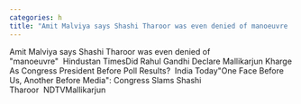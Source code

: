 ```yaml
---
categories: h
title: "Amit Malviya says Shashi Tharoor was even denied of manoeuvre  Hindustan Times"
---
```

Amit Malviya says Shashi Tharoor was even denied of "manoeuvre"&nbsp;&nbsp;Hindustan TimesDid Rahul Gandhi Declare Mallikarjun Kharge As Congress President Before Poll Results?&nbsp;&nbsp;India Today"One Face Before Us, Another Before Media": Congress Slams Shashi Tharoor&nbsp;&nbsp;NDTVMallikarjun 